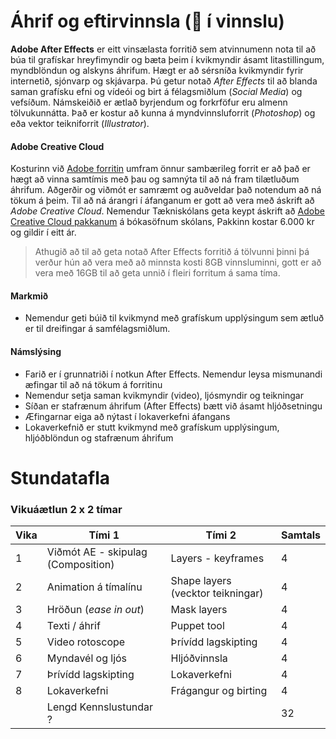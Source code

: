 #  Áhrif og eftirvinnsla (👋 í vinnslu)

**Adobe After Effects** er eitt vinsælasta forritið sem atvinnumenn nota til að búa til grafískar hreyfimyndir og bæta þeim í kvikmyndir ásamt litastillingum, myndblöndun og alskyns áhrifum. Hægt er að sérsníða kvikmyndir fyrir internetið, sjónvarp og skjávarpa. Þú getur notað _After Effects_ til að blanda saman grafísku efni og vídeói og birt á félagsmiðlum (_Social Media_) og vefsíðum. Námskeiðið er ætlað byrjendum og forkrföfur eru almenn tölvukunnátta. Það er kostur að kunna á myndvinnsluforrit (_Photoshop_) og eða vektor teikniforrit (_Illustrator_).

#### Adobe Creative Cloud

Kosturinn við [Adobe forritin](https://www.adobe.com/creativecloud.html) umfram önnur sambærileg forrit er að það er hægt að vinna samtímis með þau og samnýta til að ná fram tilætluðum áhrifum. Aðgerðir og viðmót er samræmt og auðveldar það notendum að ná tökum á þeim.  Til að ná árangri í áfanganum er gott að vera með áskrift að _Adobe Creative Cloud_. Nemendur Tækniskólans geta keypt áskrift að [Adobe Creative Cloud pakkanum](https://tskoli.is/tolvuthjonusta/) á bókasöfnum skólans, Pakkinn kostar 6.000 kr og gildir í eitt ár.

> Athugið að til að geta notað After Effects forritið á tölvunni þinni þá verður hún að vera með að minnsta kosti 8GB vinnsluminni, gott er að vera með 16GB til að geta unnið í fleiri forritum á sama tíma.

#### Markmið

- Nemendur geti búið til kvikmynd með grafískum upplýsingum sem ætluð er til dreifingar á samfélagsmiðlum. 

#### Námslýsing

- Farið er í grunnatriði í notkun After Effects. Nemendur leysa mismunandi æfingar  til að ná tökum á forritinu
- Nemendur setja saman kvikmyndir (video), ljósmyndir og teikningar
- Síðan er stafrænum áhrifum (After Effects) bætt við ásamt hljóðsetningu
- Æfingarnar eiga að nýtast í lokaverkefni áfangans
- Lokaverkefnið er stutt kvikmynd með grafískum upplýsingum, hljóðblöndun og stafrænum áhrifum

# Stundatafla

### Vikuáætlun 2 x 2 tímar

| Vika | Tími 1  | Tími 2 | Samtals |
| --- | --- | --- | --- |
| 1 | Viðmót AE - skipulag (Composition) | Layers - keyframes |  4 |
| 2 | Animation á tímalínu | Shape layers (vecktor teikningar) |  4 | 
| 3 | Hröðun (_ease in out_) | Mask layers |  4 |  
| 4 | Texti / áhrif | Puppet tool |  4 |  
| 5 | Video rotoscope | Þrívídd lagskipting | 4 | 
| 6 | Myndavél og ljós | Hljóðvinnsla |  4 |
| 7 | Þrívídd lagskipting | Lokaverkefni |  4 |  
| 8 | Lokaverkefni | Frágangur og birting | 4 |
|   | Lengd Kennslustundar ? |  | 32 |
